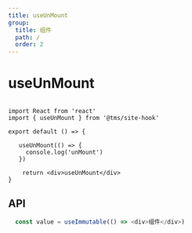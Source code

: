 ```yaml
---
title: useUnMount
group:
  title: 组件
  path: /
  order: 2
---
```


# useUnMount

```tsx

import React from 'react'
import { useUnMount } from '@tms/site-hook'

export default () => {

   useUnMount(() => {
     console.log('unMount')
   })

    return <div>useUnMount</div>
}

```

## API

```typescript
  const value = useImmutable(() => <div>组件</div>)
```